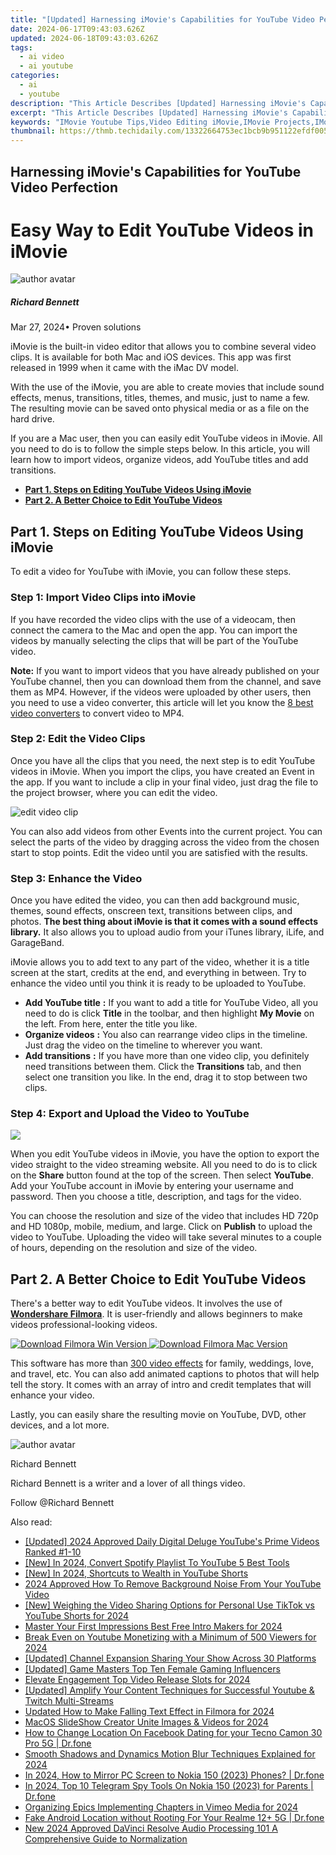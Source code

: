 ```yaml
---
title: "[Updated] Harnessing iMovie's Capabilities for YouTube Video Perfection"
date: 2024-06-17T09:43:03.626Z
updated: 2024-06-18T09:43:03.626Z
tags:
  - ai video
  - ai youtube
categories:
  - ai
  - youtube
description: "This Article Describes [Updated] Harnessing iMovie's Capabilities for YouTube Video Perfection"
excerpt: "This Article Describes [Updated] Harnessing iMovie's Capabilities for YouTube Video Perfection"
keywords: "IMovie Youtube Tips,Video Editing iMovie,IMovie Projects,IMovie YouTube Enhance,Professional iMovie Videos,IMovie for YouTube,Perfect iMovie Clips"
thumbnail: https://thmb.techidaily.com/13322664753ec1bcb9b951122efdf005d8bc61a3a13c44fac0ae0c8584b8720e.jpg
---
```


## Harnessing iMovie's Capabilities for YouTube Video Perfection

# Easy Way to Edit YouTube Videos in iMovie

![author avatar](https://images.wondershare.com/filmora/article-images/richard-bennett.jpg)

##### Richard Bennett

 Mar 27, 2024• Proven solutions

iMovie is the built-in video editor that allows you to combine several video clips. It is available for both Mac and iOS devices. This app was first released in 1999 when it came with the iMac DV model.

With the use of the iMovie, you are able to create movies that include sound effects, menus, transitions, titles, themes, and music, just to name a few. The resulting movie can be saved onto physical media or as a file on the hard drive.

If you are a Mac user, then you can easily edit YouTube videos in iMovie. All you need to do is to follow the simple steps below. In this article, you will learn how to import videos, organize videos, add YouTube titles and add transitions.

* **[Part 1\. Steps on Editing YouTube Videos Using iMovie](#part1)**
* **[Part 2\. A Better Choice to Edit YouTube Videos](#part2)**

## Part 1\. Steps on Editing YouTube Videos Using iMovie

To edit a video for YouTube with iMovie, you can follow these steps.

### Step 1: Import Video Clips into iMovie

If you have recorded the video clips with the use of a videocam, then connect the camera to the Mac and open the app. You can import the videos by manually selecting the clips that will be part of the YouTube video.

**Note:** If you want to import videos that you have already published on your YouTube channel, then you can download them from the channel, and save them as MP4\. However, if the videos were uploaded by other users, then you need to use a video converter, this article will let you know the [8 best video converters](https://tools.techidaily.com/wondershare/filmora/download/) to convert video to MP4.

### Step 2: Edit the Video Clips

Once you have all the clips that you need, the next step is to edit YouTube videos in iMovie. When you import the clips, you have created an Event in the app. If you want to include a clip in your final video, just drag the file to the project browser, where you can edit the video.

![edit video clip](https://images.wondershare.com/filmora/article-images/transitions-imovie.jpg)

You can also add videos from other Events into the current project. You can select the parts of the video by dragging across the video from the chosen start to stop points. Edit the video until you are satisfied with the results.

### Step 3: Enhance the Video

Once you have edited the video, you can then add background music, themes, sound effects, onscreen text, transitions between clips, and photos. **The best thing about iMovie is that it comes with a sound effects library.** It also allows you to upload audio from your iTunes library, iLife, and GarageBand.

iMovie allows you to add text to any part of the video, whether it is a title screen at the start, credits at the end, and everything in between. Try to enhance the video until you think it is ready to be uploaded to YouTube.

* **Add YouTube title** **:** If you want to add a title for YouTube Video, all you need to do is click **Title** in the toolbar, and then highlight **My Movie** on the left. From here, enter the title you like.
* **Organize videos** **:** You also can rearrange video clips in the timeline. Just drag the video on the timeline to wherever you want.
* **Add transitions** **:** If you have more than one video clip, you definitely need transitions between them. Click the **Transitions** tab, and then select one transition you like. In the end, drag it to stop between two clips.

### Step 4: Export and Upload the Video to YouTube

![](https://images.wondershare.com/filmora/article-images/imovie-export-to-file.jpg)

When you edit YouTube videos in iMovie, you have the option to export the video straight to the video streaming website. All you need to do is to click on the **Share** button found at the top of the screen. Then select **YouTube**. Add your YouTube account in iMovie by entering your username and password. Then you choose a title, description, and tags for the video.

You can choose the resolution and size of the video that includes HD 720p and HD 1080p, mobile, medium, and large. Click on **Publish** to upload the video to YouTube. Uploading the video will take several minutes to a couple of hours, depending on the resolution and size of the video.

## Part 2\. A Better Choice to Edit YouTube Videos

There's a better way to edit YouTube videos. It involves the use of **[Wondershare Filmora](https://tools.techidaily.com/wondershare/filmora/download/)**. It is user-friendly and allows beginners to make videos professional-looking videos.

[![Download Filmora Win Version](https://images.wondershare.com/filmora/guide/download-btn-win.jpg) ](https://tools.techidaily.com/wondershare/filmora/download/) [![Download Filmora Mac Version](https://images.wondershare.com/filmora/guide/download-btn-mac.jpg) ](https://tools.techidaily.com/wondershare/filmora/download/)

This software has more than [300 video effects](https://tools.techidaily.com/wondershare/filmora/download/) for family, weddings, love, and travel, etc. You can also add animated captions to photos that will help tell the story. It comes with an array of intro and credit templates that will enhance your video.

Lastly, you can easily share the resulting movie on YouTube, DVD, other devices, and a lot more.

![author avatar](https://images.wondershare.com/filmora/article-images/richard-bennett.jpg)

Richard Bennett

Richard Bennett is a writer and a lover of all things video.

Follow @Richard Bennett


<ins class="adsbygoogle"
     style="display:block"
     data-ad-format="autorelaxed"
     data-ad-client="ca-pub-7571918770474297"
     data-ad-slot="1223367746"></ins>



<ins class="adsbygoogle"
     style="display:block"
     data-ad-client="ca-pub-7571918770474297"
     data-ad-slot="8358498916"
     data-ad-format="auto"
     data-full-width-responsive="true"></ins>

<span class="atpl-alsoreadstyle">Also read:</span>
<div><ul>
<li><a href="https://youtube-data.techidaily.com/ed-2024-approved-daily-digital-deluge-youtubes-prime-videos-ranked-1-10/"><u>[Updated] 2024 Approved  Daily Digital Deluge  YouTube's Prime Videos Ranked #1-10</u></a></li>
<li><a href="https://youtube-data.techidaily.com/n-2024-convert-spotify-playlist-to-youtube-5-best-tools/"><u>[New] In 2024, Convert Spotify Playlist To YouTube  5 Best Tools</u></a></li>
<li><a href="https://youtube-data.techidaily.com/n-2024-shortcuts-to-wealth-in-youtube-shorts/"><u>[New] In 2024, Shortcuts to Wealth in YouTube Shorts</u></a></li>
<li><a href="https://youtube-data.techidaily.com/approved-how-to-remove-background-noise-from-your-youtube-video/"><u>2024 Approved  How To Remove Background Noise From Your YouTube Video</u></a></li>
<li><a href="https://youtube-data.techidaily.com/eighing-the-video-sharing-options-for-personal-use-tiktok-vs-youtube-shorts-for-2024/"><u>[New] Weighing the Video Sharing Options for Personal Use  TikTok vs YouTube Shorts for 2024</u></a></li>
<li><a href="https://youtube-data.techidaily.com/r-your-first-impressions-best-free-intro-makers-for-2024/"><u>Master Your First Impressions  Best Free Intro Makers for 2024</u></a></li>
<li><a href="https://youtube-data.techidaily.com/-even-on-youtube-monetizing-with-a-minimum-of-500-viewers-for-2024/"><u>Break Even on Youtube  Monetizing with a Minimum of 500 Viewers for 2024</u></a></li>
<li><a href="https://youtube-data.techidaily.com/ed-channel-expansion-sharing-your-show-across-30-platforms/"><u>[Updated] Channel Expansion  Sharing Your Show Across 30 Platforms</u></a></li>
<li><a href="https://youtube-data.techidaily.com/ed-game-masters-top-ten-female-gaming-influencers/"><u>[Updated] Game Masters  Top Ten Female Gaming Influencers</u></a></li>
<li><a href="https://youtube-data.techidaily.com/te-engagement-top-video-release-slots-for-2024/"><u>Elevate Engagement  Top Video Release Slots for 2024</u></a></li>
<li><a href="https://youtube-video-recordings.techidaily.com/updated-amplify-your-content-techniques-for-successful-youtube-and-twitch-multi-streams/"><u>[Updated] Amplify Your Content  Techniques for Successful Youtube & Twitch Multi-Streams</u></a></li>
<li><a href="https://ai-video-editing.techidaily.com/updated-how-to-make-falling-text-effect-in-filmora-for-2024/"><u>Updated How to Make Falling Text Effect in Filmora for 2024</u></a></li>
<li><a href="https://extra-support.techidaily.com/macos-slideshow-creator-unite-images-and-videos-for-2024/"><u>MacOS SlideShow Creator  Unite Images & Videos for 2024</u></a></li>
<li><a href="https://review-topics.techidaily.com/how-to-change-location-on-facebook-dating-for-your-tecno-camon-30-pro-5g-drfone-by-drfone-virtual-android/"><u>How to Change Location On Facebook Dating for your Tecno Camon 30 Pro 5G | Dr.fone</u></a></li>
<li><a href="https://extra-support.techidaily.com/smooth-shadows-and-dynamics-motion-blur-techniques-explained-for-2024/"><u>Smooth Shadows and Dynamics  Motion Blur Techniques Explained for 2024</u></a></li>
<li><a href="https://screen-mirror.techidaily.com/in-2024-how-to-mirror-pc-screen-to-nokia-150-2023-phones-drfone-by-drfone-android/"><u>In 2024, How to Mirror PC Screen to Nokia 150 (2023) Phones? | Dr.fone</u></a></li>
<li><a href="https://android-location-track.techidaily.com/in-2024-top-10-telegram-spy-tools-on-nokia-150-2023-for-parents-drfone-by-drfone-virtual-android/"><u>In 2024, Top 10 Telegram Spy Tools On Nokia 150 (2023) for Parents | Dr.fone</u></a></li>
<li><a href="https://vimeo-videos.techidaily.com/organizing-epics-implementing-chapters-in-vimeo-media-for-2024/"><u>Organizing Epics  Implementing Chapters in Vimeo Media for 2024</u></a></li>
<li><a href="https://android-location.techidaily.com/fake-android-location-without-rooting-for-your-realme-12plus-5g-drfone-by-drfone-virtual/"><u>Fake Android Location without Rooting For Your Realme 12+ 5G | Dr.fone</u></a></li>
<li><a href="https://sound-tweaking.techidaily.com/new-2024-approved-davinci-resolve-audio-processing-101-a-comprehensive-guide-to-normalization/"><u>New 2024 Approved DaVinci Resolve Audio Processing 101 A Comprehensive Guide to Normalization</u></a></li>
</ul></div>
